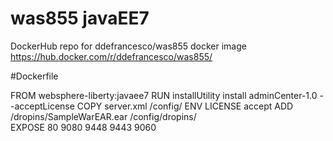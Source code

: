 # was855 javaEE7
DockerHub repo for ddefrancesco/was855 docker image
https://hub.docker.com/r/ddefrancesco/was855/

#Dockerfile

FROM websphere-liberty:javaee7
RUN installUtility install adminCenter-1.0 --acceptLicense
COPY server.xml /config/
ENV LICENSE accept
ADD /dropins/SampleWarEAR.ear /config/dropins/	
EXPOSE 80 9080 9448 9443 9060

